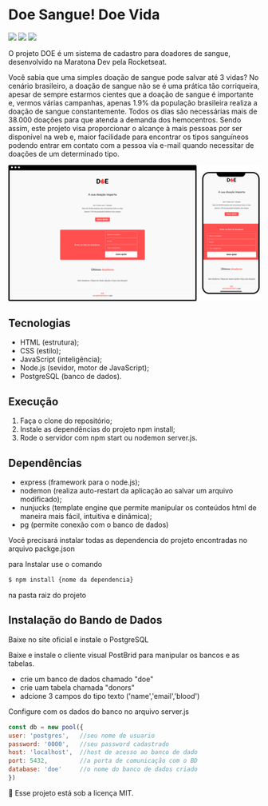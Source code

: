 # Doe Sangue! Doe Vida
![](https://img.shields.io/github/languages/count/Danieledias/cadastro-doadores-de-sangue) ![](https://img.shields.io/github/languages/top/Danieledias/cadastro-doadores-de-sangue) ![](https://img.shields.io/github/last-commit/Danieledias/cadastro-doadores-de-sangue)

O projeto DOE é um sistema de cadastro para doadores de sangue, desenvolvido na Maratona Dev pela Rocketseat.

Você sabia que uma simples doação de sangue pode salvar até 3 vidas?
No cenário brasileiro, a doação de sangue não se é uma prática tão corriqueira, apesar de sempre estarmos cientes que a doação de sangue é importante e, vermos várias campanhas, apenas 1.9% da população brasileira realiza a doação de sangue constantemente. Todos os dias são necessárias mais de 38.000 doações para que atenda a demanda dos hemocentros. Sendo assim, este projeto visa proporcionar o alcançe à mais pessoas por ser disponível na web e, maior facilidade para encontrar os tipos sanguíneos podendo entrar em contato com a pessoa via e-mail quando necessitar de doações de um determinado tipo.


![](https://github.com/Danieledias/cadastro-doadores-de-sangue/blob/main/doe.png?raw=true)

## Tecnologias
- HTML (estrutura);
- CSS (estilo);
- JavaScript (inteligência);
- Node.js (sevidor, motor de JavaScript);
- PostgreSQL (banco de dados).

## Execução
1. Faça o clone do repositório;
2. Instale as dependências do projeto npm install;
3. Rode o servidor com npm start ou nodemon server.js.


## Dependências
- express (framework para o node.js);
- nodemon (realiza auto-restart da aplicação ao salvar um arquivo modificado);
- nunjucks (template engine que permite manipular os conteúdos html de maneira mais fácil, intuitiva e dinâmica);
- pg (permite conexão com o banco de dados)

Você precisará instalar todas as dependencia do projeto encontradas no arquivo packge.json

para Instalar use o comando
```javascript
$ npm install {nome da dependencia}

```
na pasta raiz do projeto


## Instalação do Bando de Dados
Baixe no site oficial e instale o PostgreSQL

Baixe e instale o cliente visual PostBrid para manipular os bancos e as tabelas.
- crie um banco de dados chamado "doe"
- crie uam tabela chamada "donors"
- adcione 3 campos do tipo texto ('name','email','blood')

Configure com os dados do banco no arquivo server.js
```javascript
const db = new pool({   
user: 'postgres',   //seu nome de usuario    
password: '0000',   //seu password cadastrado    
host: 'localhost',  //host de acesso ao banco de dado    
port: 5432,         //a porta de comunicação com o BD    
database: 'doe'     //o nome do banco de dados criado
})
```
📝 Esse projeto está sob a licença MIT.
